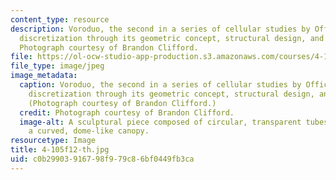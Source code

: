 ```yaml
---
content_type: resource
description: Voroduo, the second in a series of cellular studies by Office dA, exemplifies
  discretization through its geometric concept, structural design, and visual impact.
  Photograph courtesy of Brandon Clifford.
file: https://ol-ocw-studio-app-production.s3.amazonaws.com/courses/4-105-geometric-disciplines-and-architecture-skills-reciprocal-methodologies-fall-2012/c0b29903916798f979c86bf0449fb3ca_4-105f12-th.jpg
file_type: image/jpeg
image_metadata:
  caption: Voroduo, the second in a series of cellular studies by Office dA, exemplifies
    discretization through its geometric concept, structural design, and visual impact.
    (Photograph courtesy of Brandon Clifford.)
  credit: Photograph courtesy of Brandon Clifford.
  image-alt: A sculptural piece composed of circular, transparent tubes that create
    a curved, dome-like canopy.
resourcetype: Image
title: 4-105f12-th.jpg
uid: c0b29903-9167-98f9-79c8-6bf0449fb3ca
---
```

